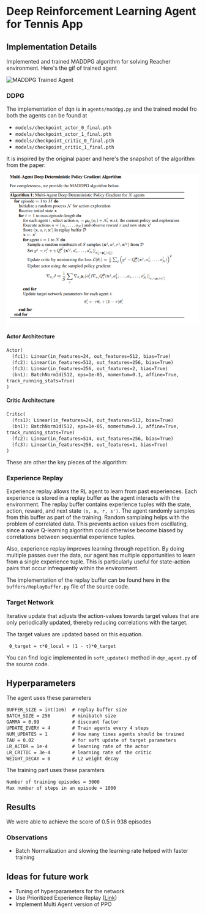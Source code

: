 # Deep Reinforcement Learning Agent for Tennis App 

## Implementation Details 

Implemented and trained MADDPG algorithm for solving Reacher environment. Here's the gif of trained agent

![MADDPG Trained Agent](resources/trained_agent.gif)

### DDPG 

The implementation of dqn is in ```agents/maddpg.py``` and the trained model fro both the agents can be found at
* ```models/checkpoint_actor_0_final.pth```
* ```models/checkpoint_actor_1_final.pth```
* ```models/checkpoint_critic_0_final.pth```
* ```models/checkpoint_critic_1_final.pth```

It is inspired by the original paper and here's the snapshot of the algorithm from the paper:

![DDPG Algorithm](resources/maddpg.png)

#### Actor Architecture
```
Actor(
  (fc1): Linear(in_features=24, out_features=512, bias=True)
  (fc2): Linear(in_features=512, out_features=256, bias=True)
  (fc3): Linear(in_features=256, out_features=2, bias=True)
  (bn1): BatchNorm1d(512, eps=1e-05, momentum=0.1, affine=True, track_running_stats=True)
)
```

#### Critic Architecture
```
Critic(
  (fcs1): Linear(in_features=24, out_features=512, bias=True)
  (bn1): BatchNorm1d(512, eps=1e-05, momentum=0.1, affine=True, track_running_stats=True)
  (fc2): Linear(in_features=514, out_features=256, bias=True)
  (fc3): Linear(in_features=256, out_features=1, bias=True)
)
```

These are other the key pieces of the algorithm:

### Experience Replay 

Experience replay allows the RL agent to learn from past experiences. Each experience is stored in a replay buffer as the agent interacts with the environment. The replay buffer contains experience tuples with the state, action, reward, and next state ```(s, a, r, s')```. The agent randomly samples from this buffer as part of the training. Random samplaing helps with the problem of correlated data. This prevents action values from oscillating, since a naive Q-learning algorithm could otherwise become biased by correlations between sequential experience tuples.

Also, experience replay improves learning through repetition. By doing multiple passes over the data, our agent has multiple opportunities to learn from a single experience tuple. This is particularly useful for state-action pairs that occur infrequently within the environment.

The implementation of the replay buffer can be found here in the ```buffers/ReplayBuffer.py``` file of the source code.

### Target Network 

Iterative update that adjusts the action-values towards target values that are only periodically updated, thereby reducing correlations with the target.

The target values are updated based on this equation. 
```
 θ_target = τ*θ_local + (1 - τ)*θ_target
```

You can find logic implemented in ```soft_update()``` method in ```dqn_agent.py``` of the source code. 

## Hyperparameters 

The agent uses these parameters
```
BUFFER_SIZE = int(1e6)  # replay buffer size
BATCH_SIZE = 256        # minibatch size
GAMMA = 0.99            # discount factor
UPDATE_EVERY = 4        # Train agents every 4 steps 
NUM_UPDATES = 1         # How many times agents should be trained
TAU = 0.02              # for soft update of target parameters
LR_ACTOR = 1e-4         # learning rate of the actor 
LR_CRITIC = 3e-4        # learning rate of the critic
WEIGHT_DECAY = 0        # L2 weight decay
```

The training part uses these paramters
```
Number of training episodes = 3000
Max number of steps in an episode = 1000
```
## Results

We were able to achieve the score of 0.5 in 938 episodes

### Observations 
* Batch Normalization and slowing the learning rate helped with faster training 

## Ideas for future work 
- Tuning of hyperparameters for the network 
- Use Prioritized Experience Replay ([Link](https://arxiv.org/pdf/1511.05952.pdf))
- Implement Multi Agent version of PPO
